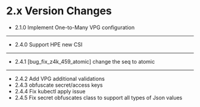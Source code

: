 2.x Version Changes
===================
* 2.1.0 Implement One-to-Many VPG configuration
-----------------------------------------------
* 2.4.0 Support HPE new CSI
-----------------------------------------------
* 2.4.1 [bug_fix_z4k_459_atomic] change the seq to atomic
---------------------------------------------------------
* 2.4.2 Add VPG additional validations
* 2.4.3 obfuscate secret/access keys
* 2.4.4 Fix kubectl apply issue
* 2.4.5 Fix secret obfuscates class to support all types of Json values

